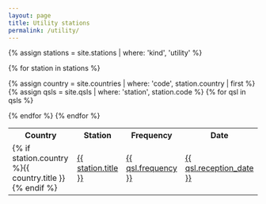 ```yaml
---
layout: page
title: Utility stations
permalink: /utility/
---
```


<table>
<tr>
    <th>Country</th>
    <th>Station</th>
    <th>Frequency</th>
    <th>Date</th>
</tr>

{% assign stations = site.stations | where: 'kind', 'utility' %}

{% for station in stations %}

{% assign country = site.countries | where: 'code', station.country | first %}
{% assign qsls = site.qsls | where: 'station', station.code %}
{% for qsl in qsls %}

<tr>
    <td>{% if station.country %}{{ country.title }}{% endif %}</td>
    <td><a href="{{ station.url }}">{{ station.title }}</a></td>
    <td><a href="{{ qsl.url }}">{{ qsl.frequency }}</a></td>
    <td><a href="{{ qsl.url }}">{{ qsl.reception_date }}</a></td>
</tr>
{% endfor %}
{% endfor %}

</table>
